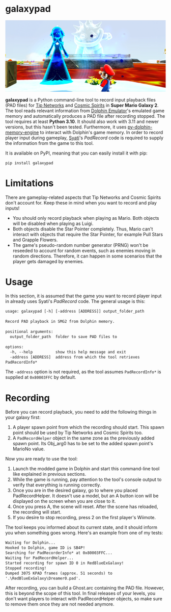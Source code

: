 # galaxypad
![Custom Cosmic Spirit in Freezy Flake Galaxy](https://raw.githubusercontent.com/SunakazeKun/galaxypad/master/SCREENSHOT.png)

**galaxypad** is a Python command-line tool to record input playback files (PAD files) for [Tip Networks](https://www.mariowiki.com/Tip_Network) and [Cosmic Spirits](https://www.mariowiki.com/Cosmic_Spirit) in **Super Mario Galaxy 2**. The tool reads relevant information from [Dolphin Emulator](https://dolphin-emu.org/)'s emulated game memory and automatically produces a PAD file after recording stopped. The tool requires at least **Python 3.10**. It should also work with 3.11 and newer versions, but this hasn't been tested. Furthermore, it uses [py-dolphin-memory-engine](https://github.com/henriquegemignani/py-dolphin-memory-engine) to interact with Dolphin's game memory. In order to record player input during gameplay, [Syati](https://github.com/SunakazeKun/Syati)'s *PadRecord* code is required to supply the information from the game to this tool.

It is available on PyPI, meaning that you can easily install it with pip:
```
pip install galaxypad
```

# Limitations
There are gameplay-related aspects that Tip Networks and Cosmic Spirits don't account for. Keep these in mind when you want to record and play inputs!

- You should only record playback when playing as Mario. Both objects will be disabled when playing as Luigi.
- Both objects disable the Star Pointer completely. Thus, Mario can't interact with objects that require the Star Pointer, for example Pull Stars and Grapple Flowers.
- The game's pseudo-random number generator (PRNG) won't be reseeded to account for random events, such as enemies moving in random directions. Therefore, it can happen in some scenarios that the player gets damaged by enemies.

# Usage
In this section, it is assumed that the game you want to record player input in already uses Syati's *PadRecord* code. The general usage is this:
```
usage: galaxypad [-h] [-address [ADDRESS]] output_folder_path

Record PAD playback in SMG2 from Dolphin memory.

positional arguments:
  output_folder_path  folder to save PAD files to

options:
  -h, --help          show this help message and exit
  -address [ADDRESS]  address from which the tool retrieves PadRecordInfo*
```

The ``-address`` option is not required, as the tool assumes ``PadRecordInfo*`` is supplied at ``0x80003FFC`` by default.

# Recording
Before you can record playback, you need to add the following things in your galaxy first:

1. A player spawn point from which the recording should start. This spawn point should be used by Tip Networks and Cosmic Spirits too.
2. A ``PadRecordHelper`` object in the same zone as the previously added spawn point. Its Obj_arg0 has to be set to the  added spawn point's MarioNo value.

Now you are ready to use the tool:

1. Launch the modded game in Dolphin and start this command-line tool like explained in previous sections.
3. While the game is running, pay attention to the tool's console output to verify that everything is running correctly.
4. Once you are in the desired galaxy, go to where you placed PadRecordHelper. It doesn't use a model, but an A button icon will be displayed on the screen when you are close to it.
5. Once you press A, the scene will reset. After the scene has reloaded, the recording will start.
6. If you desire to stop recording, press 2 on the first player's Wiimote.

The tool keeps you informed about its current state, and it should inform you when something goes wrong. Here's an example from one of my tests:
```
Waiting for Dolphin...
Hooked to Dolphin, game ID is SB4P!
Searching for PadRecorderInfo* at 0x80003FFC...
Waiting for PadRecordHelper...
Started recording for spawn ID 0 in RedBlueExGalaxy!
Stopped recording!
Dumped 3075 KPAD frames (approx. 51 seconds) to '.\RedBlueExGalaxy\Dreamer0.pad'.
```

After recording, you can build a Ghost.arc containing the PAD file. However, this is beyond the scope of this tool. In final releases of your levels, you don't want players to interact with PadRecordHelper objects, so make sure to remove them once they are not needed anymore.
